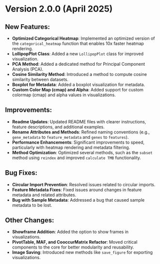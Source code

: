 # Version 2.0.0 (April 2025)

## New Features:

- **Optimized Categorical Heatmap**: Implemented an optimized version of the `categorical_heatmap` function that enables 10x faster heatmap rendering.
- **LollipopPlot Class**: Added a new `LollipopPlot` class for improved visualization.
- **PCA Method**: Added a dedicated method for Principal Component Analysis (PCA).
- **Cosine Similarity Method**: Introduced a method to compute cosine similarity between datasets.
- **Boxplot for Metadata**: Added a boxplot visualization for metadata.
- **Custom Color Map (cmap) and Alpha**: Added support for custom colormap (cmap) and alpha values in visualizations.

## Improvements:

- **Readme Updates**: Updated README files with clearer instructions, feature descriptions, and additional examples.
- **Rename Attributes and Methods**: Refined naming conventions (e.g., `gene_metadata` to `feature_metadata` and `genes` to `features`).
- **Performance Enhancements**: Significant improvements to speed, particularly with heatmap rendering and metadata filtering.
- **Method Optimization**: Optimized several methods, such as the `subset` method using `reindex` and improved `calculate TMB` functionality.

## Bug Fixes:

- **Circular Import Prevention**: Resolved issues related to circular imports.
- **Feature Metadata Fixes**: Fixed issues around changes in feature metadata and related attributes.
- **Bug with Sample Metadata**: Addressed a bug that caused sample metadata to be lost.

## Other Changes:

- **Showframe Addition**: Added the option to show frames in visualizations.
- **PivotTable, MAF, and CooccurMatrix Refactor**: Moved critical components to the core for better modularity and reusability.
- **Image Saving**: Introduced new methods like `save_figure` for exporting visualizations.
